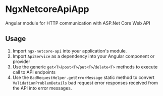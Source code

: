 # NgxNetcoreApiApp

Angular module for HTTP communication with ASP.Net Core Web API

## Usage

1. Import `ngx-netcore-api` into your application's module.
2. Import `ApiService` as a dependency into your Angular component or provider
3. Use the generic `get<T>`/`post<T>`/`put<T>`/`delete<T>` methods to execute call to API endpoints
4. Use the `BadRequestHelper.getErrorMessage` static method to convert `ValidationProblemDetails` bad request error responses received from the API into error messages.
